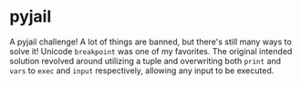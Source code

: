 # pyjail

A pyjail challenge! A lot of things are banned, but there's still many ways to
solve it! Unicode `breakpoint` was one of my favorites. The original intended
solution revolved around utilizing a tuple and overwriting both `print` and
`vars` to `exec` and `input` respectively, allowing any input to be executed.
